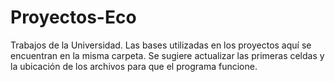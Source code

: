 # Proyectos-Eco
Trabajos de la Universidad. Las bases utilizadas en los proyectos aquí se encuentran en la misma carpeta.
Se sugiere actualizar las primeras celdas y la ubicación de los archivos para que el programa funcione.
